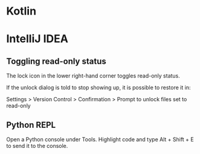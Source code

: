 # Kotlin

# IntelliJ IDEA

## Toggling read-only status

The lock icon in the lower right-hand corner toggles read-only status.

If the unlock dialog is told to stop showing up, it is possible to restore it in:

Settings > Version Control > Confirmation > Prompt to unlock files set to read-only

## Python REPL

Open a Python console under Tools.
Highlight code and type Alt + Shift + E to send it to the console.
